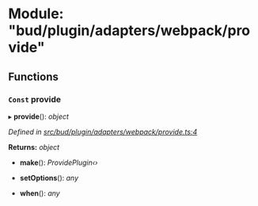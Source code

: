 # Module: "bud/plugin/adapters/webpack/provide"

## Functions

### `Const` provide

▸ **provide**(): *object*

*Defined in [src/bud/plugin/adapters/webpack/provide.ts:4](https://github.com/roots/bud-support/blob/bd00b72/src/bud/plugin/adapters/webpack/provide.ts#L4)*

**Returns:** *object*

* **make**(): *ProvidePlugin‹›*

* **setOptions**(): *any*

* **when**(): *any*
